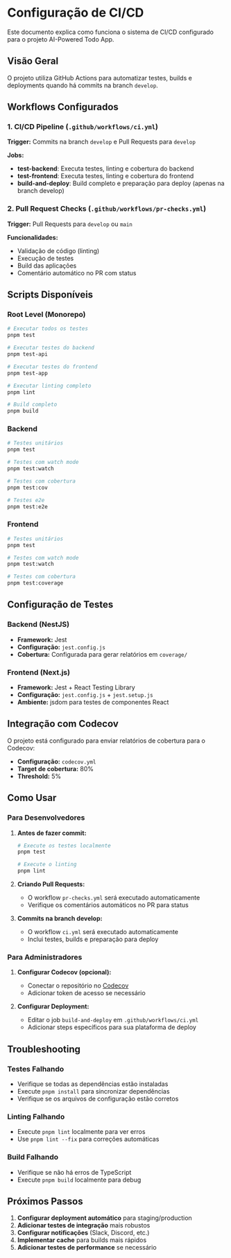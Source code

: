 # Configuração de CI/CD

Este documento explica como funciona o sistema de CI/CD configurado para o projeto AI-Powered Todo App.

## Visão Geral

O projeto utiliza GitHub Actions para automatizar testes, builds e deployments quando há commits na branch `develop`.

## Workflows Configurados

### 1. CI/CD Pipeline (`.github/workflows/ci.yml`)

**Trigger:** Commits na branch `develop` e Pull Requests para `develop`

**Jobs:**
- **test-backend**: Executa testes, linting e cobertura do backend
- **test-frontend**: Executa testes, linting e cobertura do frontend  
- **build-and-deploy**: Build completo e preparação para deploy (apenas na branch develop)

### 2. Pull Request Checks (`.github/workflows/pr-checks.yml`)

**Trigger:** Pull Requests para `develop` ou `main`

**Funcionalidades:**
- Validação de código (linting)
- Execução de testes
- Build das aplicações
- Comentário automático no PR com status

## Scripts Disponíveis

### Root Level (Monorepo)
```bash
# Executar todos os testes
pnpm test

# Executar testes do backend
pnpm test-api

# Executar testes do frontend
pnpm test-app

# Executar linting completo
pnpm lint

# Build completo
pnpm build
```

### Backend
```bash
# Testes unitários
pnpm test

# Testes com watch mode
pnpm test:watch

# Testes com cobertura
pnpm test:cov

# Testes e2e
pnpm test:e2e
```

### Frontend
```bash
# Testes unitários
pnpm test

# Testes com watch mode
pnpm test:watch

# Testes com cobertura
pnpm test:coverage
```

## Configuração de Testes

### Backend (NestJS)
- **Framework:** Jest
- **Configuração:** `jest.config.js`
- **Cobertura:** Configurada para gerar relatórios em `coverage/`

### Frontend (Next.js)
- **Framework:** Jest + React Testing Library
- **Configuração:** `jest.config.js` + `jest.setup.js`
- **Ambiente:** jsdom para testes de componentes React

## Integração com Codecov

O projeto está configurado para enviar relatórios de cobertura para o Codecov:

- **Configuração:** `codecov.yml`
- **Target de cobertura:** 80%
- **Threshold:** 5%

## Como Usar

### Para Desenvolvedores

1. **Antes de fazer commit:**
   ```bash
   # Execute os testes localmente
   pnpm test
   
   # Execute o linting
   pnpm lint
   ```

2. **Criando Pull Requests:**
   - O workflow `pr-checks.yml` será executado automaticamente
   - Verifique os comentários automáticos no PR para status

3. **Commits na branch develop:**
   - O workflow `ci.yml` será executado automaticamente
   - Inclui testes, builds e preparação para deploy

### Para Administradores

1. **Configurar Codecov (opcional):**
   - Conectar o repositório no [Codecov](https://codecov.io)
   - Adicionar token de acesso se necessário

2. **Configurar Deployment:**
   - Editar o job `build-and-deploy` em `.github/workflows/ci.yml`
   - Adicionar steps específicos para sua plataforma de deploy

## Troubleshooting

### Testes Falhando
- Verifique se todas as dependências estão instaladas
- Execute `pnpm install` para sincronizar dependências
- Verifique se os arquivos de configuração estão corretos

### Linting Falhando
- Execute `pnpm lint` localmente para ver erros
- Use `pnpm lint --fix` para correções automáticas

### Build Falhando
- Verifique se não há erros de TypeScript
- Execute `pnpm build` localmente para debug

## Próximos Passos

1. **Configurar deployment automático** para staging/production
2. **Adicionar testes de integração** mais robustos
3. **Configurar notificações** (Slack, Discord, etc.)
4. **Implementar cache** para builds mais rápidos
5. **Adicionar testes de performance** se necessário

